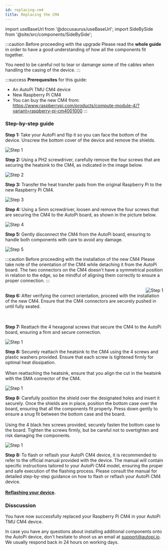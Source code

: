 ```yaml
---
id: replacing-cm4
title: Replacing the CM4
---
```


import useBaseUrl from '@docusaurus/useBaseUrl';
import SideBySide from '@site/src/components/SideBySide';

:::caution Before proceeding with the upgrade
Please read the **whole guide** in order to have a good understanding of how all the components fit together.

You need to be careful not to tear or damange some of the cables when handling the casing of the device.
:::

:::success
**Prerequesites** for this guide:
- An AutoPi TMU CM4 device
- New Raspberry Pi CM4
- You can buy the new CM4 from: https://www.raspberrypi.com/products/compute-module-4/?variant=raspberry-pi-cm4001000
:::

### Step-by-step guide

<SideBySide>
	<p>
		<strong>Step 1: </strong>
		Take your AutoPi and flip it so you can face the bottom of the device. Unscrew the bottom cover of the device and remove the shields. 
	</p>
	<img alt="Step 1" src={useBaseUrl('/img/hardware/autopi_tmu_cm4/installing_external_antennas/ext_ant3.jpg')}/>
</SideBySide>
<br/>

<SideBySide>
	<p>
		<strong>Step 2: </strong>
		Using a PH2 screwdriver, carefully remove the four screws that are securing the heatsink to the CM4, as indicated in the image below.
	</p>
	<img alt="Step 2" src={useBaseUrl('/img/hardware/autopi_tmu_cm4/replacing_cm4/replacing1.png')}/>
</SideBySide>
<br/>

<SideBySide>
	<p>
		<strong>Step 3: </strong>
		Transfer the heat transfer pads from the original Raspberry Pi to the new Raspberry Pi CM4. 
	</p>
	<img alt="Step 3" src={useBaseUrl('/img/hardware/autopi_tmu_cm4/replacing_cm4/replacing3.png')}/>
</SideBySide>
<br/>

<SideBySide>
	<p>
		<strong>Step 4: </strong>
		Using a 5mm screwdriver, loosen and remove the four screws that are securing the CM4 to the AutoPi board, as shown in the picture below.	</p>
	<img alt="Step 4" src={useBaseUrl('/img/hardware/autopi_tmu_cm4/replacing_cm4/replacing5.png')}/>
</SideBySide>
<br/>

<SideBySide>
	<p>
		<strong>Step 5: </strong>
		Gently disconnect the CM4 from the AutoPi board, ensuring to handle both components with care to avoid any damage.
	</p>
	<img alt="Step 5" src={useBaseUrl('/img/hardware/autopi_tmu_cm4/replacing_cm4/replacing6.png')}/>
</SideBySide>
<br/>


:::caution Before proceeding with the installation of the new CM4
Please take note of the orientation of the CM4 while detaching it from the AutoPi board. The two connectors on the CM4 doesn't have a symmetrical position in relation to the edge, so be mindful of aligning them correctly to ensure a proper connection.
:::


<SideBySide>
<p></p>
	<img align="right" alt="Step 1" src={useBaseUrl('/img/hardware/autopi_tmu_cm4/replacing_cm4/replacing13.png')}/>
</SideBySide>


<br/>
		<strong>Step 6: </strong>
		After verifying the correct orientation, proceed with the installation of the new CM4. Ensure that the CM4 connectors are securely pushed in until fully seated.
<br/>
<br/>
<br/>

<SideBySide>
	<p>
		<strong>Step 7: </strong>
		Reattach the 4 hexagonal screws that secure the CM4 to the AutoPi board, ensuring a firm and secure connection.	</p>
	<img alt="Step 1" src={useBaseUrl('/img/hardware/autopi_tmu_cm4/replacing_cm4/replacing2.png')}/>
</SideBySide>
<br/>

<SideBySide>
	<p>
		<strong>Step 8: </strong>
 		Securely reattach the heatsink to the CM4 using the 4 screws and plastic washers provided. Ensure that each screw is tightened firmly for optimal heat dissipation. <br/><br/>
		When reattaching the heatsink, ensure that you align the cut in the heatsink with the SMA connector of the CM4.	</p>
	<img alt="Step 1" src={useBaseUrl('/img/hardware/autopi_tmu_cm4/replacing_cm4/replacing8.png')}/>
</SideBySide>
<br/>

<SideBySide>
	<p>
		<strong>Step 8: </strong>
 		Carefully position the shield over the designated holes and insert it securely. Once the shields are in place, position the bottom case over the board, ensuring that all the components fit properly. Press down gently to ensure a snug fit between the bottom case and the board. <br/><br/>
		Using the 4 black hex screws provided, securely fasten the bottom case to the board. Tighten the screws firmly, but be careful not to overtighten and risk damaging the components.	</p>
	<img alt="Step 1" src={useBaseUrl('/img/hardware/autopi_tmu_cm4/replacing_cm4/replacing12.png')}/>
</SideBySide>
<br/>

<p>
		<strong>Step 8: </strong>
		To flash or reflash your AutoPi CM4 device, it is recommended to refer to the official manual provided with the device. The manual will contain specific instructions tailored to your AutoPi CM4 model, ensuring the proper and safe execution of the flashing process. Please consult the manual for detailed step-by-step guidance on how to flash or reflash your AutoPi CM4 device. <br/><br/>
		<strong><a href="https://docs.autopi.io/guides/reflashing-your-device/">Reflashing your device</a>.</strong>
</p>		

### Disscussion

<p>
	You have now successfully replaced your Raspberry Pi CM4 in your AutoPi TMU CM4 device.
</p>

<p>
	In case you have any questions about installing additional components onto the AutoPi device, don't hesitate to
	shoot us an email at <a href="mailto:support@autopi.io">support@autopi.io</a>. We usually respond back in 24 hours
	on working days.
</p>